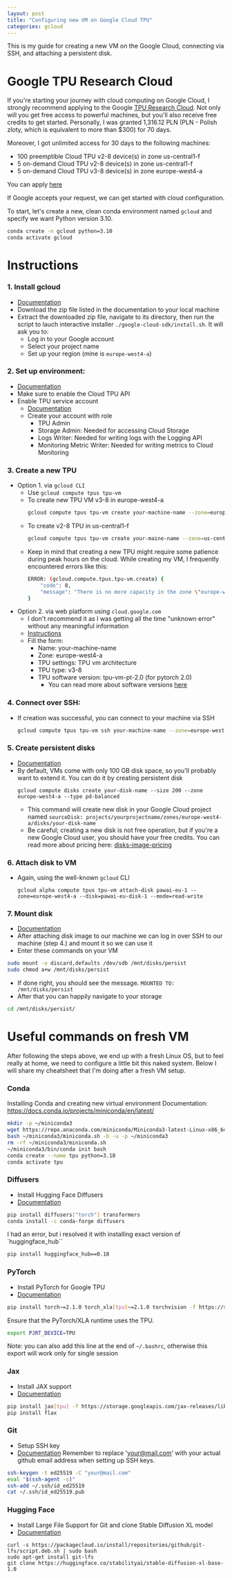 ```yaml
---
layout: post
title: "Configuring new VM on Google Cloud TPU"
categories: gcloud
---
```


This is my guide for creating a new VM on the Google Cloud, connecting via SSH, and attaching a persistent disk.

# Google TPU Research Cloud

If you're starting your journey with cloud computing on Google Cloud, I strongly recommend applying to the Google [TPU Research Cloud](https://sites.research.google/trc/about/). Not only will you get free access to powerful machines, but you'll also receive free credits to get started. Personally, I was granted 1,316.12 PLN (PLN - Polish zloty, which is equivalent to more than $300) for 70 days.

Moreover, I got unlimited access for 30 days to the following machines:
- 100 preemptible Cloud TPU v2-8 device(s) in zone us-central1-f
- 5 on-demand Cloud TPU v2-8 device(s) in zone us-central1-f
- 5 on-demand Cloud TPU v3-8 device(s) in zone europe-west4-a

You can apply [here](https://sites.research.google/trc/about/)

If Google accepts your request, we can get started with cloud configuration.

To start, let's create a new, clean conda environment named `gcloud` and specify we want Python version 3.10.
```bash
conda create -n gcloud python=3.10
conda activate gcloud
```

# Instructions

### 1. Install gcloud

- [Documentation](https://cloud.google.com/sdk/docs/install)
- Download the zip file listed in the documentation to your local machine
- Extract the downloaded zip file, navigate to its directory, then run the script to lauch interactive installer `./google-cloud-sdk/install.sh`. It will ask you to: 
    - Log in to your Google account
    - Select your project name
    - Set up your region (mine is `europe-west4-a`)

### 2. Set up environment:

- [Documentation](https://cloud.google.com/tpu/docs/setup-gcp-account)
- Make sure to enable the Cloud TPU API
- Enable TPU service account
    - [Documentation](https://cloud.google.com/iam/docs/service-account-overview)
    - Create your account with role
        - TPU Admin
        - Storage Admin: Needed for accessing Cloud Storage
        - Logs Writer: Needed for writing logs with the Logging API
        - Monitoring Metric Writer: Needed for writing metrics to Cloud Monitoring

### 3. Create a new TPU

- Option 1. via `gcloud CLI`
    - Use `gcloud compute tpus tpu-vm`
    - To create new TPU VM v3-8 in europe-west4-a
        ```bash
        gcloud compute tpus tpu-vm create your-machine-name --zone=europe-west4-a --accelerator-type=v3-8 --version=tpu-vm-pt-2.0
        ```
    - To create v2-8 TPU in us-central1-f
        ```bash
        gcloud compute tpus tpu-vm create your-maine-name --zone=us-central1-f --accelerator-type=v2-8 --version=tpu-vm-pt-2.0
        ```
    - Keep in mind that creating a new TPU might require some patience during peak hours on the cloud. While creating my VM, I frequently encountered errors like this:
        ```bash
        ERROR: (gcloud.compute.tpus.tpu-vm.create) {
            "code": 8,
            "message": "There is no more capacity in the zone \"europe-west4-a\"; you can try in another zone where Cloud TPU Nodes are offered (see https://cloud.google.com/tpu/docs/regions) [EID: 0x1a50fbb229537bb]"
        }
        ```
- Option 2. via web platform using `cloud.google.com`
    - I don't recommend it as I was getting all the time  "unknown error" without any meaningful information
    - [Instructions](https://cloud.google.com/tpu/docs/managing-tpus-tpu-vm)
    - Fill the form:
        - Name: your-machine-name
        - Zone: europe-west4-a
        - TPU settings: TPU vm architecture
        - TPU type: v3-8
        - TPU software version: tpu-vm-pt-2.0 (for pytorch 2.0)
            - You can read more about software versions [here](https://cloud.google.com/tpu/docs/supported-tpu-configurations#tpu_software_versions)

### 4. Connect over SSH: 

- If creation was successful, you can connect to your machine via SSH
    ```bash
    gcloud compute tpus tpu-vm ssh your-machine-name --zone=europe-west4-a
    ```

### 5. Create persistent disks

- [Documentation](https://cloud.google.com/compute/docs/disks/add-persistent-disk)
- By default, VMs come with only 100 GB disk space, so you'll probably want to extend it. You can do it by creating persistent disk
    ```
    gcloud compute disks create your-disk-name --size 200 --zone europe-west4-a --type pd-balanced
    ```
    - This command will create new disk in your Google Cloud project named `sourceDisk: projects/yourprojectname/zones/europe-west4-a/disks/your-disk-name`
    - Be careful; creating a new disk is not free operation, but if you're a new Google Cloud user, you should have your free credits. You can read more about pricing here: [disks-image-pricing](https://cloud.google.com/compute/disks-image-pricing)

### 6. Attach disk to VM

- Again, using the well-known `gcloud` CLI
    ```
    gcloud alpha compute tpus tpu-vm attach-disk pawai-eu-1 --zone=europe-west4-a --disk=pawai-eu-disk-1 --mode=read-write
    ```

### 7. Mount disk

- [Documentation](https://cloud.google.com/compute/docs/disks/format-mount-disk-linux)
- After attaching disk image to our machine we can log in over SSH to our machine (step 4.) and mount it so we can use it
- Enter these commands on your VM
```bash
sudo mount -o discard,defaults /dev/sdb /mnt/disks/persist
sudo chmod a+w /mnt/disks/persist
```
- If done right, you should see the message. `MOUNTED TO: /mnt/disks/persist`
- After that you can happily navigate to your storage
```bash
cd /mnt/disks/persist/
```

# Useful commands on fresh VM
After following the steps above, we end up with a fresh Linux OS, but to feel really at home, we need to configure a little bit this naked system. Below I will share my cheatsheet that I'm doing after a fresh VM setup.

### Conda
Installing Conda and creating new virtual environment
Documentation: https://docs.conda.io/projects/miniconda/en/latest/
```bash
mkdir -p ~/miniconda3
wget https://repo.anaconda.com/miniconda/Miniconda3-latest-Linux-x86_64.sh -O ~/miniconda3/miniconda.sh
bash ~/miniconda3/miniconda.sh -b -u -p ~/miniconda3
rm -rf ~/miniconda3/miniconda.sh
~/miniconda3/bin/conda init bash
conda create --name tpu python=3.10
conda activate tpu
```

### Diffusers
- Install Hugging Face Diffusers
- [Documentation](https://huggingface.co/docs/diffusers/installation)
```bash
pip install diffusers["torch"] transformers
conda install -c conda-forge diffusers
```
I had an error, but i resolved it with installing exact version of `huggingface_hub``
```bash
pip install huggingface_hub==0.18
```

### PyTorch
- Install PyTorch for Google TPU
- [Documentation](https://cloud.google.com/tpu/docs/run-calculation-pytorch)
```bash
pip install torch~=2.1.0 torch_xla[tpu]~=2.1.0 torchvision -f https://storage.googleapis.com/libtpu-releases/index.html
```
Ensure that the PyTorch/XLA runtime uses the TPU.
```bash 
export PJRT_DEVICE=TPU
```
Note: you can also add this line at the end of `~/.bashrc`, otherwise this export will work only for single session

### Jax
- Install JAX support
- [Documentation](https://huggingface.co/blog/sdxl_jax)
```bash
pip install jax[tpu] -f https://storage.googleapis.com/jax-releases/libtpu_releases.html
pip install flax
```

### Git
- Setup SSH key
- [Documentation](https://github.com/settings/keys)
Remember to replace 'your@mail.com' with your actual github email address when setting up SSH keys.
```bash
ssh-keygen -t ed25519 -C "your@mail.com"
eval "$(ssh-agent -s)"
ssh-add ~/.ssh/id_ed25519
cat ~/.ssh/id_ed25519.pub
```

### Hugging Face
- Install Large File Support for Git and clone Stable Diffusion XL model 
- [Documentation](https://huggingface.co/docs/hub/repositories-getting-started)
```
curl -s https://packagecloud.io/install/repositories/github/git-lfs/script.deb.sh | sudo bash
sudo apt-get install git-lfs
git clone https://huggingface.co/stabilityai/stable-diffusion-xl-base-1.0
```